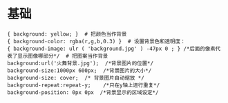 

# 基础

    { background: yellow; }  # 把颜色当作背景
    { background-color: rgba(r,g,b,0.3) }  # 设置背景色和透明度：
    { background-image: ulr ( 'background.jpg' ) -47px 0 ; } /*后面的像素代表了显示图像哪部分*/  # 把图案当作背景
    background:url('火舞背景.jpg');  /*背景图片的位置*/
    background-size:1000px 600px;  /*背景图片的大小*/
    background-size: cover;  /* 背景图片自动缩放 */
    background-repeat:repeat-y;    /*只在y轴上进行重复*/
    background-position: 0px 0px  /*背景显示的区域设定*/

